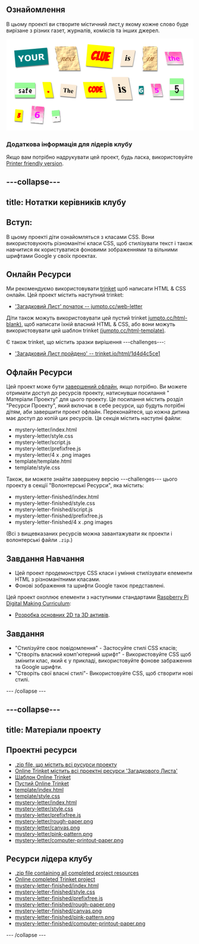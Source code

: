 ## Ознайомлення

В цьому проекті ви створите містичний лист,у якому кожне слово буде вирізане з різних газет, журналів, коміксів та інших джерел.

![screenshot](images/letter-final.png)

### Додаткова інформація для лідерів клубу

Якщо вам потрібно надрукувати цей проект, будь ласка, використовуйте [Printer friendly version](https://projects.raspberrypi.org/en/projects/mystery-letter/print).

## \---collapse\---

## title: Нотатки керівників клубу

## Вступ:

В цьому проекті діти ознайомляться з класами CSS. Вони використовуюють різноманітні класи CSS, щоб стилізувати текст і також навчитися як користуватися фоновими зображеннями та вільними шрифтами Google у своїх проектах.

## Онлайн Ресурси

Ми рекомендуємо використовувати [trinket](https://trinket.io/) щоб написати HTML & CSS онлайн. Цей проект містить наступний trinket:

* ['Загадковий Лист' початок -- jumpto.cc/web-letter](http://jumpto.cc/web-letter)

Діти також можуть використовувати цей пустий trinket [jumpto.cc/html-blank)](http://jumpto.cc/html-blank), щоб написати їхній власний HTML & CSS, або вони можуть використовувати цей шаблон trinket [(jumpto.cc/html-template)](http://jumpto.cc/html-template).

Є також trinket, що містить зразки вирішення \---challenges\---:

* ['Загадковий Лист пройдено' -- trinket.io/html/1d4d4c5ce1](https://trinket.io/html/1d4d4c5ce1)

## Офлайн Ресурси

Цей проект може бути [завершений офлайн](https://www.codeclubprojects.org/en-GB/resources/webdev-working-offline/), якщо потрібно. Ви можете отримати доступ до ресурсів проекту, натиснувши посилання " Матеріали Проекту" для цього проекту. Це посилання містить розділ "Ресурси Проекту", який включає в себе ресурси, що будуть потрібні дітям, аби завершити проект офлайн. Переконайтеся, що кожна дитина має доступ до копій цих ресурсів. Ця секція містить наступні файли:

* mystery-letter/index.html
* mystery-letter/style.css
* mystery-letter/script.js
* mystery-letter/prefixfree.js
* mystery-letter/4 x .png images
* template/template.html
* template/style.css

Також, ви можете знайти завершену версію \---challenges\--- цього проекту в секції "Волонтерські Ресурси", яка містить:

* mystery-letter-finished/index.html
* mystery-letter-finished/style.css
* mystery-letter-finished/script.js
* mystery-letter-finished/prefixfree.js
* mystery-letter-finished/4 x .png images

(Всі з вищевказаних ресурсів можна завантажувати як проекти і волонтерські файли `.zip`.)

## Завдання Навчання

* Цей проект продемонструє CSS класи і уміння стилізувати елементи HTML з різноманітними класами.
* Фонові зображення та шрифти Google такоє представлені. 

Цей проект охоплює елементи з наступними стандартами [Raspberry Pi Digital Making Curriculum](http://rpf.io/curriculum):

* [Розробка основних 2D та 3D активів](https://www.raspberrypi.org/curriculum/design/creator).

## Завдання

* "Стилізуйте своє повідомлення" - Застосуйте стилі CSS класів;
* "Створіть власний комп'ютерний шрифт" - Використовуйте CSS щоб змінити клас, який є у прикладі, використовуйте фонове забраження та Google шрифти. 
* "Створіть свої власні стилі"- Використовуйте CSS, щоб створити нові стилі.

\--- /collapse \---

## \---collapse\---

## title: Матеріали проекту

## Проектні ресурси

* [.zip file, що містить всі русурси проекту](resources/letter-project-resources.zip)
* [Online Trinket містить всі проектні ресурси 'Загадкового Листа'](http://jumpto.cc/web-letter)
* [Шаблон Online Trinket](http://jumpto.cc/trinket-template)
* [Пустий Online Trinket](http://jumpto.cc/trinket-blank)
* [template/index.html](resources/template-index.html)
* [template/style.css](resources/template-style.css)
* [mystery-letter/index.html](resources/mystery-letter-index.html)
* [mystery-letter/style.css](resources/mystery-letter-style.css)
* [mystery-letter/prefixfree.js](resources/mystery-letter-prefixfree.js)
* [mystery-letter/rough-paper.png](resources/mystery-letter-rough-paper.png)
* [mystery-letter/canvas.png](resources/mystery-letter-canvas.png)
* [mystery-letter/pink-pattern.png](resources/mystery-letter-pink-pattern.png)
* [mystery-letter/computer-printout-paper.png](resources/mystery-letter-computer-printout-paper.png)

## Ресурси лідера клубу

* [.zip file containing all completed project resources](resources/letter-volunteer-resources.zip)
* [Online completed Trinket project](https://trinket.io/html/1d4d4c5ce1)
* [mystery-letter-finished/index.html](resources/mystery-letter-finished-index.html)
* [mystery-letter-finished/style.css](resources/mystery-letter-finished-style.css)
* [mystery-letter-finished/prefixfree.js](resources/mystery-letter-finished-prefixfree.js)
* [mystery-letter-finished/rough-paper.png](resources/mystery-letter-finished-rough-paper.png)
* [mystery-letter-finished/canvas.png](resources/mystery-letter-finished-canvas.png)
* [mystery-letter-finished/pink-pattern.png](resources/mystery-letter-finished-pink-pattern.png)
* [mystery-letter-finished/computer-printout-paper.png](resources/mystery-letter-finished-computer-printout-paper.png)

\--- /collapse \---